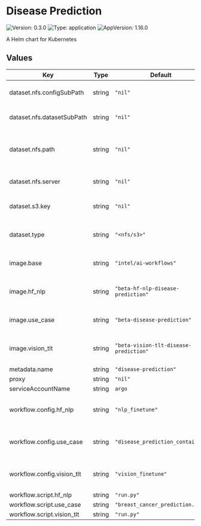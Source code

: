 # Disease Prediction

![Version: 0.3.0](https://img.shields.io/badge/Version-0.3.0-informational?style=flat-square) ![Type: application](https://img.shields.io/badge/Type-application-informational?style=flat-square) ![AppVersion: 1.16.0](https://img.shields.io/badge/AppVersion-1.16.0-informational?style=flat-square)

A Helm chart for Kubernetes

## Values

| Key | Type | Default | Description |
|-----|------|---------|-------------|
| dataset.nfs.configSubPath | string | `"nil"` | Path to configs in Local NFS |
| dataset.nfs.datasetSubPath | string | `"nil"` | Path to dataset in Local NFS |
| dataset.nfs.path | string | `"nil"` | Path to Local NFS Share in Cluster Host |
| dataset.nfs.server | string | `"nil"` | Hostname of NFS Server |
| dataset.s3.key | string | `"nil"` | Path to Dataset in S3 Bucket |
| dataset.type | string | `"<nfs/s3>"` | `nfs` or `s3` dataset input enabler |
| image.base | string | `"intel/ai-workflows"` | base container repository |
| image.hf_nlp | string | `"beta-hf-nlp-disease-prediction"` | hf nlp workflow container tag |
| image.use_case | string | `"beta-disease-prediction"` | ensemble container tag |
| image.vision_tlt | string | `"beta-vision-tlt-disease-prediction"` | vision tlt workflow container tag |
| metadata.name | string | `"disease-prediction"` |  |
| proxy | string | `"nil"` |  |
| serviceAccountName | string | `argo` |  |
| workflow.config.hf_nlp | string | `"nlp_finetune"` | hf nlp finetuning config file name |
| workflow.config.use_case | string | `"disease_prediction_container"` | ensemble inference config file name |
| workflow.config.vision_tlt | string | `"vision_finetune"` | vision tlt finetuning config file name |
| workflow.script.hf_nlp | string | `"run.py"` | |
| workflow.script.use_case | string | `"breast_cancer_prediction.py"` |  |
| workflow.script.vision_tlt | string | `"run.py"` |  |

